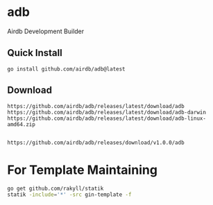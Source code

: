 # adb
Airdb Development Builder

## Quick Install

```
go install github.com/airdb/adb@latest
```

## Download

```
https://github.com/airdb/adb/releases/latest/download/adb
https://github.com/airdb/adb/releases/latest/download/adb-darwin
https://github.com/airdb/adb/releases/latest/download/adb-linux-amd64.zip


https://github.com/airdb/adb/releases/download/v1.0.0/adb
```


# For Template Maintaining

```bash
go get github.com/rakyll/statik
statik -include='*' -src gin-template -f
```
